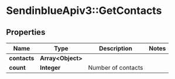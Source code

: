# SendinblueApiv3::GetContacts

## Properties
Name | Type | Description | Notes
------------ | ------------- | ------------- | -------------
**contacts** | **Array&lt;Object&gt;** |  | 
**count** | **Integer** | Number of contacts | 


